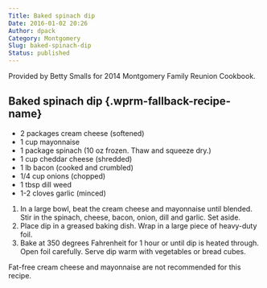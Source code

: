 ```yaml
---
Title: Baked spinach dip
Date: 2016-01-02 20:26
Author: dpack
Category: Montgomery
Slug: baked-spinach-dip
Status: published
---
```


Provided by Betty Smalls for 2014 Montgomery Family Reunion Cookbook. <!--WPRM Recipe 172-->

<div class="wprm-fallback-recipe">

Baked spinach dip {.wprm-fallback-recipe-name}
-----------------

<div class="wprm-fallback-recipe-ingredients">

-   2 packages cream cheese (softened)
-   1 cup mayonnaise
-   1 package spinach (10 oz frozen. Thaw and squeeze dry.)
-   1 cup cheddar cheese (shredded)
-   1 lb bacon (cooked and crumbled)
-   1/4 cup onions (chopped)
-   1 tbsp dill weed
-   1-2 cloves garlic (minced)

</div>

<div class="wprm-fallback-recipe-instructions">

1.  In a large bowl, beat the cream cheese and mayonnaise until blended. Stir in the spinach, cheese, bacon, onion, dill and garlic. Set aside.
2.  Place dip in a greased baking dish. Wrap in a large piece of heavy-duty foil.
3.  Bake at 350 degrees Fahrenheit for 1 hour or until dip is heated through. Open foil carefully. Serve dip warm with vegetables or bread cubes.

</div>

<div class="wprm-fallback-recipe-notes">

Fat-free cream cheese and mayonnaise are not recommended for this recipe.

</div>

</div>

<!--End WPRM Recipe-->
